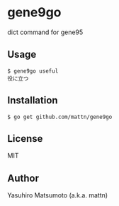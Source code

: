 # gene9go

dict command for gene95

## Usage

```
$ gene9go useful
役に立つ
```

## Installation

```
$ go get github.com/mattn/gene9go
```

## License

MIT

## Author

Yasuhiro Matsumoto (a.k.a. mattn)
